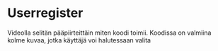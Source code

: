 # Userregister
Videolla selitän pääpiirteittäin miten koodi toimii. Koodissa on valmiina kolme kuvaa, jotka käyttäjä voi halutessaan valita

